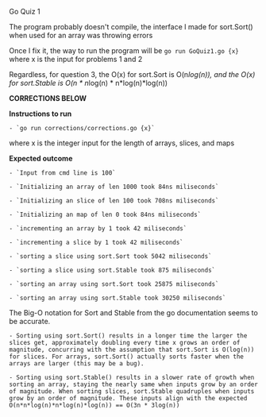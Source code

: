 Go Quiz 1

The program probably doesn't compile, the interface I made for sort.Sort() when used for an array was throwing errors

Once I fix it, the way to run the program will be `go run GoQuiz1.go {x}` where x is the input for problems 1 and 2

Regardless, for question 3, the O(x) for sort.Sort is O(n*log(n)), and the O(x) for sort.Stable is O(n * n*log(n) * n*log(n)*log(n))

<b>CORRECTIONS BELOW</b>

<b>Instructions to run</b>

    - `go run corrections/corrections.go {x}` 

where x is the integer input for the length of arrays, slices, and maps


<b>Expected outcome</b>

    - `Input from cmd line is 100`

    - `Initializing an array of len 1000 took 84ns miliseconds`

    - `Initializing an slice of len 100 took 708ns miliseconds`

    - `Initializing an map of len 0 took 84ns miliseconds`

    - `incrementing an array by 1 took 42 miliseconds`

    - `incrementing a slice by 1 took 42 miliseconds`

    - `sorting a slice using sort.Sort took 5042 miliseconds`

    - `sorting a slice using sort.Stable took 875 miliseconds`

    - `sorting an array using sort.Sort took 25875 miliseconds`

    - `sorting an array using sort.Stable took 30250 miliseconds`


The Big-O notation for Sort and Stable from the go documentation seems to be accurate. 

    - Sorting using sort.Sort() results in a longer time the larger the slices get, approximately doubling every time x grows an order of magnitude, concurring with the assumption that sort.Sort is O(log(n)) for slices. For arrays, sort.Sort() actually sorts faster when the arrays are larger (this may be a bug). 

    - Sorting using sort.Stable() results in a slower rate of growth when sorting an array, staying the nearly same when inputs grow by an order of magnitude. When sorting slices, sort.Stable quadruples when inputs grow by an order of magnitude. These inputs align with the expected O(n*n*log(n)*n*log(n)*log(n)) == O(3n * 3log(n))
